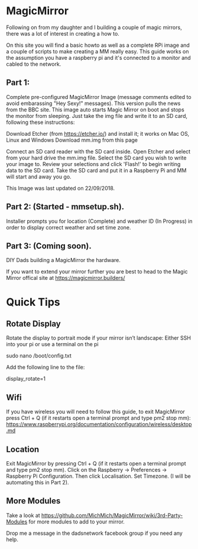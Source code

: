 # MagicMirror

Following on from my daughter and I building a couple of magic mirrors, there was a lot of interest in creating a how to. 

On this site you will find a basic howto as well as a complete RPi image and a couple of scripts to make creating a MM really easy. This guide works on the assumption you have a raspberry pi and it's connected to a monitor and cabled to the network. 

## Part 1: 
Complete pre-configured MagicMirror Image (message comments edited to avoid embarassing "Hey Sexy!" messages). This version pulls the news from the BBC site. This image auto starts Magic Mirror on boot and stops the monitor from sleeping. Just take the img file and write it to an SD card, following these instructions: 

Download Etcher (from https://etcher.io/) and install it; it works on Mac OS, Linux and Windows
Download mm.img from this page

Connect an SD card reader with the SD card inside.
Open Etcher and select from your hard drive the mm.img file.
Select the SD card you wish to write your image to.
Review your selections and click 'Flash!' to begin writing data to the SD card.
Take the SD card and put it in a Raspberry Pi and MM will start and away you go. 

This Image was last updated on 22/09/2018.

## Part 2: (Started - mmsetup.sh). 
Installer prompts you for location (Complete) and weather ID (In Progress) in order to display correct weather and set time zone.

## Part 3: (Coming soon). 
DIY Dads building a MagicMirror the hardware.

If you want to extend your mirror further you are best to head to the Magic Mirror offical site at https://magicmirror.builders/

# Quick Tips

## Rotate Display
Rotate the display to portrait mode if your mirror isn’t landscape: Either SSH into your pi or use a terminal on the pi

sudo nano /boot/config.txt

Add the following line to the file:

display_rotate=1

## Wifi
If you have wireless you will need to follow this guide, to exit MagicMirror press Ctrl + Q (if it restarts open a terminal prompt and type pm2 stop mm): https://www.raspberrypi.org/documentation/configuration/wireless/desktop.md

## Location

Exit MagicMirror by pressing Ctrl + Q (if it restarts open a terminal prompt and type pm2 stop mm). Click on the Raspberry -> Preferences -> Raspberry Pi Configuration. Then click Localisation. Set Timezone. (I will be automating this in Part 2).

## More Modules

Take a look at https://github.com/MichMich/MagicMirror/wiki/3rd-Party-Modules for more modules to add to your mirror. 

Drop me a message in the dadsnetwork facebook group if you need any help.

